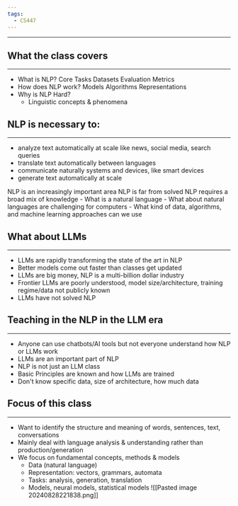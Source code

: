 ```yaml
---
tags:
  - CS447
---
```

---
## What the class covers
---
- What is NLP?
	Core Tasks 
	Datasets 
	Evaluation Metrics
- How does NLP work?
	 Models
	 Algorithms
	 Representations 
- Why is NLP Hard?
	- Linguistic concepts & phenomena 

## NLP is necessary to:
---
- analyze text automatically at scale like news, social media, search queries
- translate text automatically between languages
- communicate naturally systems and devices, like smart devices
- generate text automatically at scale

NLP is an increasingly important area
NLP is far from solved
NLP requires a broad mix of knowledge
	- What is a natural language
	- What about natural languages are challenging for computers
	- What kind of data, algorithms, and machine learning approaches can we use

## What about LLMs
---
- LLMs are rapidly transforming the state of the art in NLP
- Better models come out faster than classes get updated
- LLMs are big money, NLP is a multi-billion dollar industry
- Frontier LLMs are poorly understood, model size/architecture, training regime/data not publicly known
- LLMs have not solved NLP

## Teaching in the NLP in the LLM era
---
- Anyone can use chatbots/AI tools but not everyone understand how NLP or LLMs work
- LLMs are an important part of NLP
- NLP is not just an LLM class
- Basic Principles are known and how LLMs are trained
- Don't know specific data, size of architecture, how much data

## Focus of this class
---
- Want to identify the structure and meaning of words, sentences, text, conversations
- Mainly deal with language analysis & understanding rather than production/generation 
- We focus on fundamental concepts, methods & models
	- Data (natural language)
	- Representation: vectors, grammars, automata
	- Tasks: analysis, generation, translation
	- Models, neural models, statistical models
![[Pasted image 20240828221838.png]]

